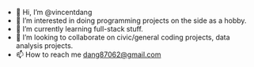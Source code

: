 - 👋 Hi, I’m @vincentdang
- 👀 I’m interested in doing programming projects on the side as a hobby.
- 🌱 I’m currently learning full-stack stuff. 
- 💞️ I’m looking to collaborate on civic/general coding projects, data analysis projects.
- 📫 How to reach me dang87062@gmail.com

<!---
vincentdang/vincentdang is a ✨ special ✨ repository because its `README.md` (this file) appears on your GitHub profile.
You can click the Preview link to take a look at your changes.
--->
